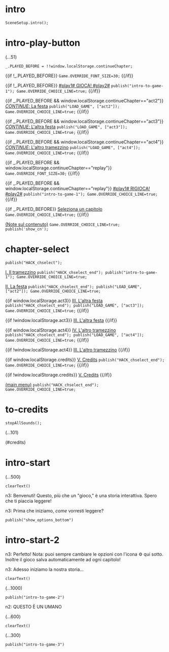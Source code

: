 # intro

`SceneSetup.intro();`

# intro-play-button

(...51)

```
_.PLAYED_BEFORE = !!window.localStorage.continueChapter;
```

{{if !_.PLAYED_BEFORE}}
`Game.OVERRIDE_FONT_SIZE=30;`
{{/if}}

{{if !_.PLAYED_BEFORE}}
[#play1# GIOCA! #play2#](#intro-start) `publish("intro-to-game-1"); Game.OVERRIDE_CHOICE_LINE=true;`
{{/if}}

{{if _.PLAYED_BEFORE && window.localStorage.continueChapter=="act2"}}
[_CONTINUE_: La festa](#act2) `publish("LOAD_GAME", ["act2"]); Game.OVERRIDE_CHOICE_LINE=true;`
{{/if}}

{{if _.PLAYED_BEFORE && window.localStorage.continueChapter=="act3"}}
[_CONTINUE_: L'altra festa](#act3) `publish("LOAD_GAME", ["act3"]); Game.OVERRIDE_CHOICE_LINE=true;`
{{/if}}

{{if _.PLAYED_BEFORE && window.localStorage.continueChapter=="act4"}}
[_CONTINUE_: L'altro tramezzino](#act4) `publish("LOAD_GAME", ["act4"]); Game.OVERRIDE_CHOICE_LINE=true;`
{{/if}}

{{if _.PLAYED_BEFORE && window.localStorage.continueChapter=="replay"}}
`Game.OVERRIDE_FONT_SIZE=30;`
{{/if}}

{{if _.PLAYED_BEFORE && window.localStorage.continueChapter=="replay"}}
[#play1# RIGIOCA! #play2#](#intro-start) `publish("intro-to-game-1"); Game.OVERRIDE_CHOICE_LINE=true;`
{{/if}}

{{if _.PLAYED_BEFORE}}
[Seleziona un capitolo](#chapter-select) `Game.OVERRIDE_CHOICE_LINE=true;`
{{/if}}

[(Note sul contenuto)](#intro-play-button) `Game.OVERRIDE_CHOICE_LINE=true; publish('show_cn');`

# chapter-select

`publish("HACK_chselect");`

[I. Il tramezzino](#intro-start) `publish("HACK_chselect_end"); publish("intro-to-game-1"); Game.OVERRIDE_CHOICE_LINE=true;`

[II. La festa](#act2) `publish("HACK_chselect_end"); publish("LOAD_GAME", ["act2"]); Game.OVERRIDE_CHOICE_LINE=true;`

{{if window.localStorage.act3}}
[III. L'altra festa](#act3) `publish("HACK_chselect_end"); publish("LOAD_GAME", ["act3"]); Game.OVERRIDE_CHOICE_LINE=true;`
{{/if}}

{{if !window.localStorage.act3}}
[III. L'altra festa]()
{{/if}}

{{if window.localStorage.act4}}
[IV.  L'altro tramezzino](#act4) `publish("HACK_chselect_end"); publish("LOAD_GAME", ["act4"]); Game.OVERRIDE_CHOICE_LINE=true;`
{{/if}}

{{if !window.localStorage.act4}}
[III.  L'altro tramezzino]()
{{/if}}

{{if window.localStorage.credits}}
[V. Credits](#to-credits) `publish("HACK_chselect_end"); Game.OVERRIDE_CHOICE_LINE=true;`
{{/if}}

{{if !window.localStorage.credits}}
[V. Credits]()
{{/if}}

[(main menu)](#intro-play-button) `publish("HACK_chselect_end"); Game.OVERRIDE_CHOICE_LINE=true;`

# to-credits

`stopAllSounds();`

(...101)

(#credits)

# intro-start

(...500)

`clearText()`

n3: Benvenuti! Questo, più che un "gioco," è una storia interattiva. Spero che ti piaccia leggere!

n3: Prima che iniziamo, *come* vorresti leggere?

`publish("show_options_bottom")`

# intro-start-2

n3: Perfetto! Nota: puoi sempre cambiare le opzioni con l'icona ⚙ qui sotto. Inoltre il gioco salva automaticamente ad ogni capitolo!

n3: Adesso iniziamo la nostra storia...

`clearText()`

(...1000)

`publish("intro-to-game-2")`

n2: QUESTO È UN UMANO

(...600)

`clearText()`

(...300)

`publish("intro-to-game-3")`